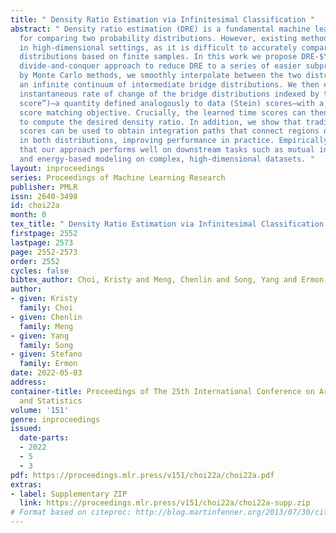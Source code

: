 ```yaml
---
title: " Density Ratio Estimation via Infinitesimal Classification "
abstract: " Density ratio estimation (DRE) is a fundamental machine learning technique
  for comparing two probability distributions. However, existing methods struggle
  in high-dimensional settings, as it is difficult to accurately compare probability
  distributions based on finite samples. In this work we propose DRE-$\\infty$, a
  divide-and-conquer approach to reduce DRE to a series of easier subproblems. Inspired
  by Monte Carlo methods, we smoothly interpolate between the two distributions via
  an infinite continuum of intermediate bridge distributions. We then estimate the
  instantaneous rate of change of the bridge distributions indexed by time (the “time
  score”)—a quantity defined analogously to data (Stein) scores—with a novel time
  score matching objective. Crucially, the learned time scores can then be integrated
  to compute the desired density ratio. In addition, we show that traditional (Stein)
  scores can be used to obtain integration paths that connect regions of high density
  in both distributions, improving performance in practice. Empirically, we demonstrate
  that our approach performs well on downstream tasks such as mutual information estimation
  and energy-based modeling on complex, high-dimensional datasets. "
layout: inproceedings
series: Proceedings of Machine Learning Research
publisher: PMLR
issn: 2640-3498
id: choi22a
month: 0
tex_title: " Density Ratio Estimation via Infinitesimal Classification "
firstpage: 2552
lastpage: 2573
page: 2552-2573
order: 2552
cycles: false
bibtex_author: Choi, Kristy and Meng, Chenlin and Song, Yang and Ermon, Stefano
author:
- given: Kristy
  family: Choi
- given: Chenlin
  family: Meng
- given: Yang
  family: Song
- given: Stefano
  family: Ermon
date: 2022-05-03
address:
container-title: Proceedings of The 25th International Conference on Artificial Intelligence
  and Statistics
volume: '151'
genre: inproceedings
issued:
  date-parts:
  - 2022
  - 5
  - 3
pdf: https://proceedings.mlr.press/v151/choi22a/choi22a.pdf
extras:
- label: Supplementary ZIP
  link: https://proceedings.mlr.press/v151/choi22a/choi22a-supp.zip
# Format based on citeproc: http://blog.martinfenner.org/2013/07/30/citeproc-yaml-for-bibliographies/
---
```

